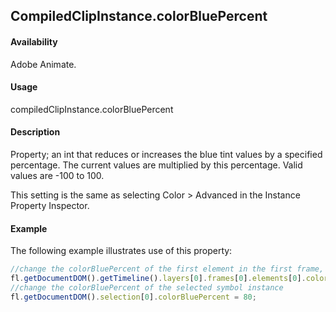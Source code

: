 ## CompiledClipInstance.colorBluePercent

#### Availability

Adobe Animate.

#### Usage

compiledClipInstance.colorBluePercent

#### Description

Property; an int that reduces or increases the blue tint values by a specified percentage. The current values are multiplied by this percentage. Valid values are -100 to 100.

This setting is the same as selecting Color > Advanced in the Instance Property Inspector.

#### Example

The following example illustrates use of this property:
```javascript
//change the colorBluePercent of the first element in the first frame, top layer
fl.getDocumentDOM().getTimeline().layers[0].frames[0].elements[0].colorBluePercent = 100;
//change the colorBluePercent of the selected symbol instance
fl.getDocumentDOM().selection[0].colorBluePercent = 80;
```